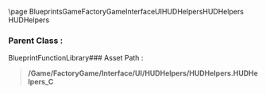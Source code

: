 \page BlueprintsGameFactoryGameInterfaceUIHUDHelpersHUDHelpers HUDHelpers
### Parent Class :
BlueprintFunctionLibrary### Asset Path :
<b><blockquote>/Game/FactoryGame/Interface/UI/HUDHelpers/HUDHelpers.HUDHelpers_C</blockquote></b>
